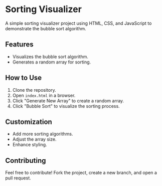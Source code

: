 # Sorting Visualizer

A simple sorting visualizer project using HTML, CSS, and JavaScript to demonstrate the bubble sort algorithm.

## Features

- Visualizes the bubble sort algorithm.
- Generates a random array for sorting.

## How to Use

1. Clone the repository.
2. Open `index.html` in a browser.
3. Click "Generate New Array" to create a random array.
4. Click "Bubble Sort" to visualize the sorting process.

## Customization

- Add more sorting algorithms.
- Adjust the array size.
- Enhance styling.

## Contributing

Feel free to contribute! Fork the project, create a new branch, and open a pull request.


